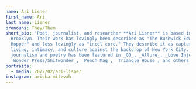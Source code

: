 ```yaml
---
name: Ari Lisner
first_name: Ari
last_name: Lisner
pronouns: They/Them
short_bio: 'Poet, journalist, and researcher **Ari Lisner** is based in
  Brooklyn. Their work has lovingly been described as "The Bushwick Edward
  Hopper" and less lovingly as "incel core." They describe it as capturing queer
  living, intimacy, and culture against the backdrop of New York City. Their
  journalism and poetry has been featured in _GQ_, _Allure_, _Love Injection_,
  _Wonder Press/Shitwonder_, _Peach Mag_, _Triangle House_, and others. '
portraits:
  - media: 2022/02/ari-lisner
instagram: arisbarmitzvah
---
```

